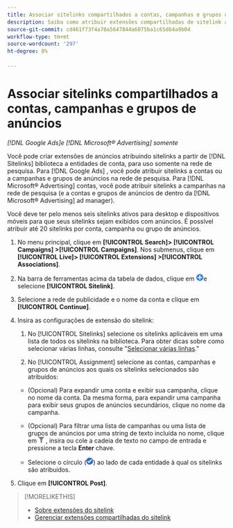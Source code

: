 ```yaml
---
title: Associar sitelinks compartilhados a contas, campanhas e grupos de anúncios
description: Saiba como atribuir extensões compartilhadas de sitelink a contas, campanhas e grupos de anúncios.
source-git-commit: cd461f73f4a70a5647844a6075ba1c65d64a9b04
workflow-type: tm+mt
source-wordcount: '297'
ht-degree: 0%

---
```


# Associar sitelinks compartilhados a contas, campanhas e grupos de anúncios

*[!DNL Google Ads]e [!DNL Microsoft® Advertising] somente*

Você pode criar extensões de anúncios atribuindo sitelinks a partir de [!DNL Sitelinks] biblioteca a entidades de conta, para uso somente na rede de pesquisa. Para [!DNL Google Ads] , você pode atribuir sitelinks a contas ou a campanhas e grupos de anúncios na rede de pesquisa. Para [!DNL Microsoft® Advertising] contas, você pode atribuir sitelinks a campanhas na rede de pesquisa (e a contas e grupos de anúncios de dentro da [!DNL Microsoft® Advertising] ad manager).

Você deve ter pelo menos seis sitelinks ativos para desktop e dispositivos móveis para que seus sitelinks sejam exibidos com anúncios. É possível atribuir até 20 sitelinks por conta, campanha ou grupo de anúncios.

1. No menu principal, clique em **[!UICONTROL Search]> [!UICONTROL Campaigns] >[!UICONTROL Campaigns]**. Nos submenus, clique em **[!UICONTROL Live]> [!UICONTROL Extensions] >[!UICONTROL Associations]**.

1. Na barra de ferramentas acima da tabela de dados, clique em ![Criar](/help/search-social-commerce/assets/add.png "Criar")e selecione **[!UICONTROL Sitelink]**.

1. Selecione a rede de publicidade e o nome da conta e clique em **[!UICONTROL Continue]**.

1. Insira as configurações de extensão do sitelink:

   1. No [!UICONTROL Sitelinks] selecione os sitelinks aplicáveis em uma lista de todos os sitelinks na biblioteca.
   Para obter dicas sobre como selecionar várias linhas, consulte &quot;[Selecionar várias linhas](/help/search-social-commerce/common-tasks/navigation-editing-selection/multiple-rows-select.md).&quot;

   1. No [!UICONTROL Assignment] selecione as contas, campanhas e grupos de anúncios aos quais os sitelinks selecionados são atribuídos:
   * (Opcional) Para expandir uma conta e exibir sua campanha, clique no nome da conta. Da mesma forma, para expandir uma campanha para exibir seus grupos de anúncios secundários, clique no nome da campanha.

   * (Opcional) Para filtrar uma lista de campanhas ou uma lista de grupos de anúncios por uma string de texto incluída no nome, clique em ![Filtro](/help/search-social-commerce/assets/filter.png "Filtro") , insira ou cole a cadeia de texto no campo de entrada e pressione a tecla **Enter** chave.

   * Selecione o círculo (![Selecionar](/help/search-social-commerce/assets/include.png "Selecionar")) ao lado de cada entidade à qual os sitelinks são atribuídos.



1. Clique em **[!UICONTROL Post]**.

>[!MORELIKETHIS]
>
>* [Sobre extensões do sitelink](sitelink-extension-about.md)
>* [Gerenciar extensões compartilhadas do sitelink](sitelink-extension-manage.md)

